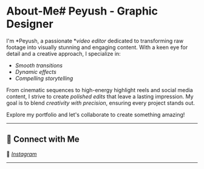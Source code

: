 # About-Me# Peyush - Graphic Designer

I'm *Peyush, a passionate **video editor* dedicated to transforming raw footage into visually stunning and engaging content. With a keen eye for detail and a creative approach, I specialize in:

- *Smooth transitions*
- *Dynamic effects*
- *Compelling storytelling*

From cinematic sequences to high-energy highlight reels and social media content, I strive to create *polished edits* that leave a lasting impression. My goal is to blend *creativity with precision*, ensuring every project stands out.

Explore my portfolio and let's collaborate to create something amazing!

---

## 📲 Connect with Me

🔗 *[Instagram](https://www.instagram.com/peyush.png/)*  

---
